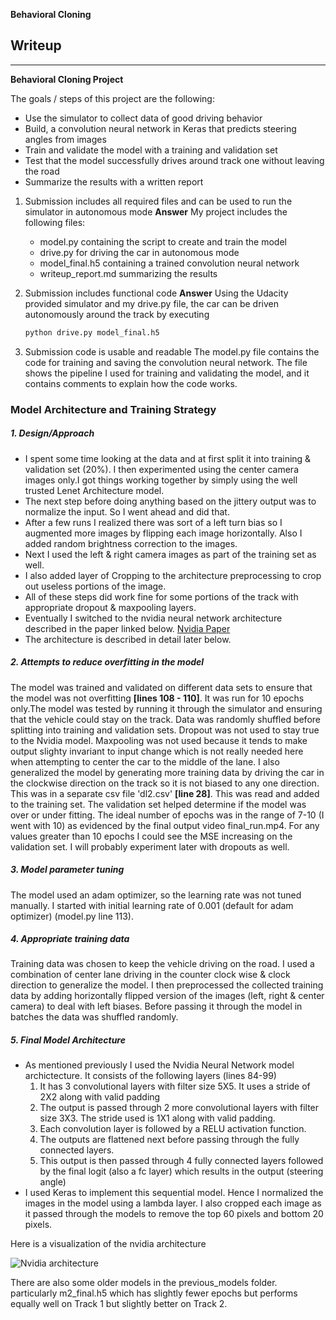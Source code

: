 **Behavioral Cloning** 

## Writeup

---

**Behavioral Cloning Project**

The goals / steps of this project are the following:
* Use the simulator to collect data of good driving behavior
* Build, a convolution neural network in Keras that predicts steering angles from images
* Train and validate the model with a training and validation set
* Test that the model successfully drives around track one without leaving the road
* Summarize the results with a written report

1. Submission includes all required files and can be used to run the simulator in autonomous mode
**Answer** My project includes the following files:
    * model.py containing the script to create and train the model
    * drive.py for driving the car in autonomous mode
    * model_final.h5 containing a trained convolution neural network 
    * writeup_report.md summarizing the results
    
2. Submission includes functional code
**Answer** Using the Udacity provided simulator and my drive.py file, the car can be driven autonomously around the track by executing 
    ```sh
    python drive.py model_final.h5
3. Submission code is usable and readable
The model.py file contains the code for training and saving the convolution neural network. The file shows the pipeline I used for training and validating the model, and it contains comments to explain how the code works.

### Model Architecture and Training Strategy
##### 1. Design/Approach
* I spent some time looking at the data and at first split it into training & validation set (20%). I then experimented using the center camera images only.I got things working together by simply using the well trusted Lenet Architecture model. 
* The next step before doing anything based on the jittery output was to normalize the input. So I went ahead and did that.
* After a few runs I realized there was sort of a left turn bias so I augmented more images by flipping each image horizontally. Also I added random brightness correction to the images.
* Next I used the left & right camera images as part of the training set as well.
* I also added layer of Cropping to the architecture preprocessing to crop out useless portions of the image.
* All of these steps did work fine for some portions of the track with appropriate dropout & maxpooling layers.
* Eventually I switched to the nvidia neural network architecture described in the paper linked below. [Nvidia Paper](http://images.nvidia.com/content/tegra/automotive/images/2016/solutions/pdf/end-to-end-dl-using-px.pdf)
* The architecture is described in detail later below.
##### 2. Attempts to reduce overfitting in the model
The model was trained and validated on different data sets to ensure that the model was not overfitting **[lines 108 - 110]**. It was run for 10 epochs only.The model was tested by running it through the simulator and ensuring that the vehicle could stay on the track. Data was randomly shuffled before splitting into training and validation sets. 
Dropout was not used to stay true to the Nvidia model.
Maxpooling was not used because it tends to make output slighty invariant to input change which is not really needed here when attempting to center the car to the middle of the lane.
I also generalized the model by generating more training data by driving the car in the clockwise direction on the track so it is not biased to any one direction.
This was in a separate csv file 'dl2.csv' **[line 28]**. This was read and added to the training set.
The validation set helped determine if the model was over or under fitting. The ideal number of epochs was in the range of 7-10 (I went with 10) as evidenced by the final output video final_run.mp4. For any values greater than 10 epochs I could see the MSE increasing on the validation set.
I will probably experiment later with dropouts as well.
##### 3. Model parameter tuning
The model used an adam optimizer, so the learning rate was not tuned manually. I started with initial learning rate of 0.001 (default for adam optimizer) (model.py line 113).
##### 4. Appropriate training data
Training data was chosen to keep the vehicle driving on the road. I used a combination of center lane driving in the counter clock wise & clock direction to generalize the model. I then preprocessed the collected training data by adding horizontally flipped version of the images (left, right & center camera) to deal with left biases. Before passing it through the model in batches the data was shuffled randomly.
##### 5. Final Model Architecture
* As mentioned previously I used the Nvidia Neural Network model archictecture. It consists of the following layers (lines 84-99)
    1. It has 3 convolutional layers with filter size 5X5. It uses a stride of 2X2 along with valid padding
    2. The output is passed through 2 more convolutional layers with filter size 3X3. The stride used is 1X1 along with valid padding.
    3. Each convolution layer is followed by a RELU activation function.
    4. The outputs are flattened next before passing through the fully connected layers.
    5. This output is then passed through 4 fully connected layers followed by the final logit (also a fc layer) which results in the output (steering angle)
* I used Keras to implement this sequential model. Hence I normalized the images in the model using a lambda layer. I also cropped each image as it passed through the models to remove the top 60 pixels and bottom 20 pixels.

Here is a visualization of the nvidia architecture

![Nvidia architecture](https://devblogs.nvidia.com/parallelforall/wp-content/uploads/2016/08/cnn-architecture-624x890.png)

There are also some older models in the previous_models folder. particularly m2_final.h5 which has slightly fewer epochs but performs equally well on Track 1 but slightly better on Track 2.
